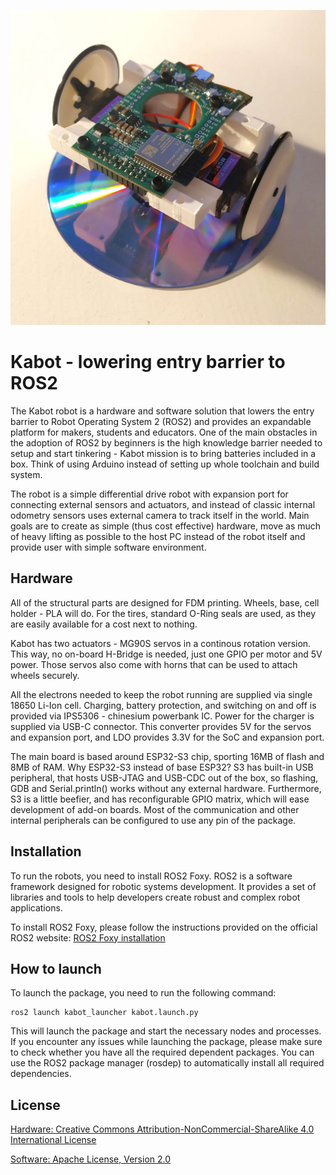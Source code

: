 ![alt text](./kabot.jpg)

# Kabot - lowering entry barrier to ROS2

The Kabot robot is a hardware and software solution that lowers the entry barrier to Robot Operating System 2 (ROS2) and provides an expandable platform for makers, students and educators. One of the main obstacles in the adoption of ROS2 by beginners is the high knowledge barrier needed to setup and start tinkering - Kabot mission is to bring batteries included in a box. Think of using Arduino instead of setting up whole toolchain and build system.

The robot is a simple differential drive robot with expansion port for connecting external sensors and actuators, and instead of classic internal odometry sensors uses external camera to track itself in the world. Main goals are to create as simple (thus cost effective) hardware, move as much of heavy lifting as possible to the host PC instead of the robot itself and provide user with simple software environment.

## Hardware
All of the structural parts are designed for FDM printing. Wheels, base, cell holder - PLA will do. For the tires, standard O-Ring seals are used, as they are easily available for a cost next to nothing.

Kabot has two actuators - MG90S servos in a continous rotation version. This way, no on-board H-Bridge is needed, just one GPIO per motor and 5V power. Those servos also come with horns that can be used to attach wheels securely. 

All the electrons needed to keep the robot running are supplied via single 18650 Li-Ion cell. Charging, battery protection, and switching on and off is provided via IPS5306 - chinesium powerbank IC. Power for the charger is supplied via USB-C connector. This converter provides 5V for the servos and expansion port, and LDO provides 3.3V for the SoC and expansion port.

The main board is based around ESP32-S3 chip, sporting 16MB of flash and 8MB of RAM. Why ESP32-S3 instead of base ESP32? S3 has built-in USB peripheral, that hosts USB-JTAG and USB-CDC out of the box, so flashing, GDB and Serial.println() works without any external hardware. Furthermore, S3 is a little beefier, and has reconfigurable GPIO matrix, which will ease development of add-on boards. Most of the communication and other internal peripherals can be configured to use any pin of the package. 


## Installation

To run the robots, you need to install ROS2 Foxy. ROS2 is a software framework designed for robotic systems development. It provides a set of libraries and tools to help developers create robust and complex robot applications.

To install ROS2 Foxy, please follow the instructions provided on the official ROS2 website: [ROS2 Foxy installation](https://docs.ros.org/en/foxy/Installation.html)


## How to launch
To launch the package, you need to run the following command:
```
ros2 launch kabot_launcher kabot.launch.py
```

This will launch the package and start the necessary nodes and processes. If you encounter any issues while launching the package, please make sure to check whether you have all the required dependent packages. You can use the ROS2 package manager (rosdep) to automatically install all required dependencies.

## License

[Hardware: Creative Commons Attribution-NonCommercial-ShareAlike 4.0 International License](https://github.com/GIST-CSBL/DeepConv-DTI/blob/master/CC-BY-NC-SA-4.0)

[Software: Apache License, Version 2.0](https://github.com/apache/.github/blob/main/LICENSE)